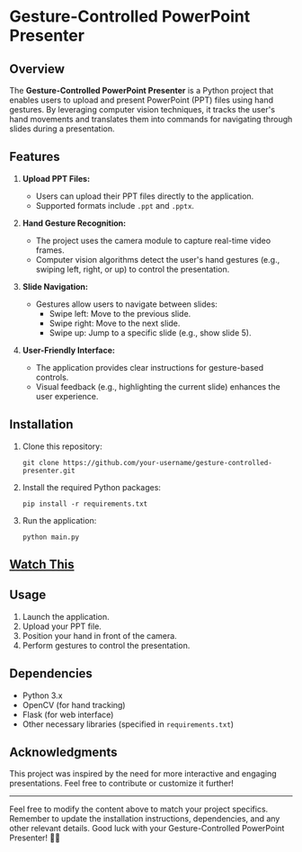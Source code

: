 # Gesture-Controlled PowerPoint Presenter

## Overview

The **Gesture-Controlled PowerPoint Presenter** is a Python project that enables users to upload and present PowerPoint (PPT) files using hand gestures. By leveraging computer vision techniques, it tracks the user's hand movements and translates them into commands for navigating through slides during a presentation.

## Features

1. **Upload PPT Files:**
   - Users can upload their PPT files directly to the application.
   - Supported formats include `.ppt` and `.pptx`.

2. **Hand Gesture Recognition:**
   - The project uses the camera module to capture real-time video frames.
   - Computer vision algorithms detect the user's hand gestures (e.g., swiping left, right, or up) to control the presentation.

3. **Slide Navigation:**
   - Gestures allow users to navigate between slides:
     - Swipe left: Move to the previous slide.
     - Swipe right: Move to the next slide.
     - Swipe up: Jump to a specific slide (e.g., show slide 5).

4. **User-Friendly Interface:**
   - The application provides clear instructions for gesture-based controls.
   - Visual feedback (e.g., highlighting the current slide) enhances the user experience.

## Installation

1. Clone this repository:
   ```
   git clone https://github.com/your-username/gesture-controlled-presenter.git
   ```

2. Install the required Python packages:
   ```
   pip install -r requirements.txt
   ```

3. Run the application:
   ```
   python main.py
   ```
## [Watch This](https://drive.google.com/file/d/1UTWRDjjz_aOBcgeQCU1XOWmzKuUGlJxT/view?usp=drive_link)

## Usage

1. Launch the application.
2. Upload your PPT file.
3. Position your hand in front of the camera.
4. Perform gestures to control the presentation.

## Dependencies

- Python 3.x
- OpenCV (for hand tracking)
- Flask (for web interface)
- Other necessary libraries (specified in `requirements.txt`)

## Acknowledgments

This project was inspired by the need for more interactive and engaging presentations. Feel free to contribute or customize it further!

---

Feel free to modify the content above to match your project specifics. Remember to update the installation instructions, dependencies, and any other relevant details. Good luck with your Gesture-Controlled PowerPoint Presenter! 🎉👏
